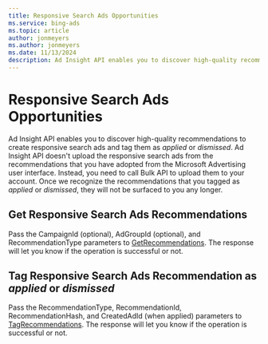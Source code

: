 ```yaml
---
title: Responsive Search Ads Opportunities
ms.service: bing-ads
ms.topic: article
author: jonmeyers
ms.author: jonmeyers
ms.date: 11/13/2024
description: Ad Insight API enables you to discover high-quality recommendations to create responsive search ads and tag them as applied or dismissed.
---
```

# Responsive Search Ads Opportunities
Ad Insight API enables you to discover high-quality recommendations to create responsive search ads and tag them as *applied* or *dismissed*. Ad Insight API doesn't upload the responsive search ads from the recommendations that you have adopted from the Microsoft Advertising user interface. Instead, you need to call Bulk API to upload them to your account. Once we recognize the recommendations that you tagged as *applied* or *dismissed*, they will not be surfaced to you any longer.

## <a name="getrecommendations"></a>Get Responsive Search Ads Recommendations 
Pass the CampaignId (optional), AdGroupId (optional), and RecommendationType parameters to [GetRecommendations](../ad-insight-service/getrecommendations.md). The response will let you know if the operation is successful or not.

## <a name="tagrecommendations"></a>Tag Responsive Search Ads Recommendation as *applied* or *dismissed*
Pass the RecommendationType, RecommendationId, RecommendationHash, and CreatedAdId (when applied)  parameters to [TagRecommendations](../ad-insight-service/tagrecommendations.md). The response will let you know if the operation is successful or not.
